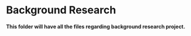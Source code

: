 # Background Research

#### This folder will have all the files regarding background research project.
